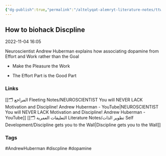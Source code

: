 ```yaml
---
{"dg-publish":true,"permalink":"/altelyqat-alemryt-literature-notes/ttwyr-aldhat-self-development/how-to-biohack-discpline/"}
---
```


## How to biohack Discpline

2022-11-04 16:05

Neuroscientist Andrew Huberman explains how associating dopamine from Effort and Work rather than the Goal

- Make the Pleasure the Work

- The Effort Part is the Good Part


### Links 
[[🗂️ المراجع Fleeting Notes/NEUROSCIENTIST You will NEVER LACK Motivation and Discipline!  Andrew Huberman - YouTube\|NEUROSCIENTIST You will NEVER LACK Motivation and Discipline!  Andrew Huberman - YouTube]]
[[🗂️ التعليقات العمرية Literature Notes/تطوير الذات Self Development/Discipline gets you to the Wall\|Discipline gets you to the Wall]]
### Tags
#AndrewHuberman #discpline #dopamine

